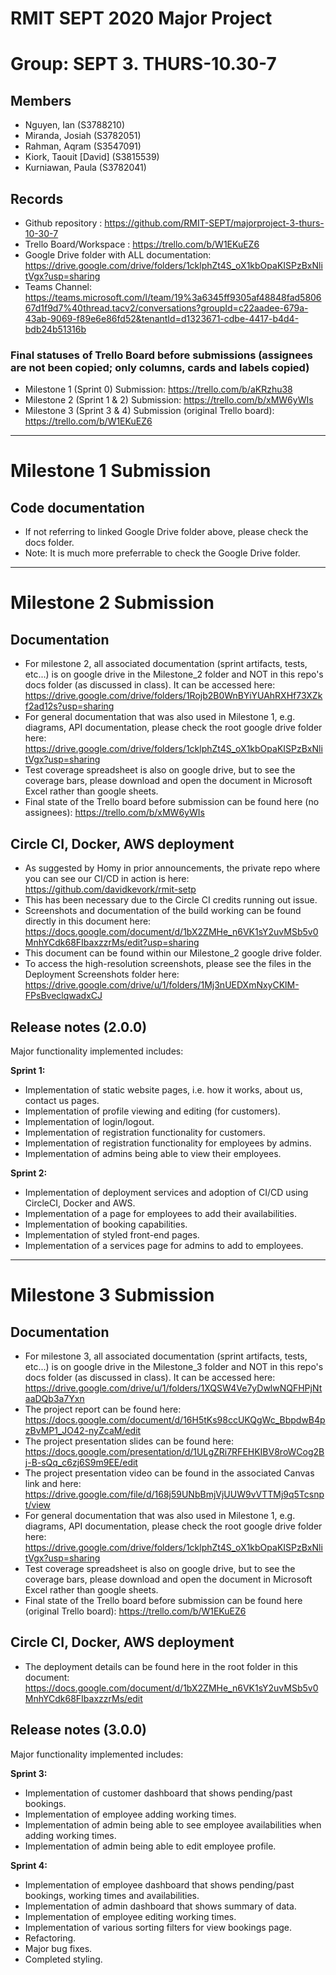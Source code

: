 # RMIT SEPT 2020 Major Project

# Group: SEPT 3. THURS-10.30-7

## Members
* Nguyen, Ian (S3788210)
* Miranda, Josiah (S3782051)
* Rahman, Aqram (S3547091)
* Kiork, Taouit [David] (S3815539)
* Kurniawan, Paula (S3782041)

## Records

* Github repository : https://github.com/RMIT-SEPT/majorproject-3-thurs-10-30-7
* Trello Board/Workspace : https://trello.com/b/W1EKuEZ6
* Google Drive folder with ALL documentation: https://drive.google.com/drive/folders/1cklphZt4S_oX1kbOpaKISPzBxNlitVgx?usp=sharing
* Teams Channel: https://teams.microsoft.com/l/team/19%3a6345ff9305af48848fad580667d1f9d7%40thread.tacv2/conversations?groupId=c22aadee-679a-43ab-9069-f89e6e86fd52&tenantId=d1323671-cdbe-4417-b4d4-bdb24b51316b

### Final statuses of Trello Board before submissions (assignees are not been copied; only columns, cards and labels copied)

* Milestone 1 (Sprint 0) Submission: https://trello.com/b/aKRzhu38
* Milestone 2 (Sprint 1 & 2) Submission: https://trello.com/b/xMW6yWIs
* Milestone 3 (Sprint 3 & 4) Submission (original Trello board): https://trello.com/b/W1EKuEZ6
  
***  

# Milestone 1 Submission
## Code documentation

* If not referring to linked Google Drive folder above, please check the docs folder. 
* Note: It is much more preferrable to check the Google Drive folder.

***

# Milestone 2 Submission
## Documentation
* For milestone 2, all associated documentation (sprint artifacts, tests, etc...) is on google drive in the Milestone_2 folder and NOT in this repo's docs folder (as discussed in class). It can be accessed here: https://drive.google.com/drive/folders/1Rojb2B0WnBYiYUAhRXHf73XZkf2ad12s?usp=sharing
* For general documentation that was also used in Milestone 1, e.g. diagrams, API documentation, please check the root google drive folder here: https://drive.google.com/drive/folders/1cklphZt4S_oX1kbOpaKISPzBxNlitVgx?usp=sharing 
* Test coverage spreadsheet is also on google drive, but to see the coverage bars, please download and open the document in Microsoft Excel rather than google sheets. 
* Final state of the Trello board before submission can be found here (no assignees): https://trello.com/b/xMW6yWIs
  

## Circle CI, Docker, AWS deployment
* As suggested by Homy in prior announcements, the private repo where you can see our CI/CD in action is here: https://github.com/davidkevork/rmit-setp
* This has been necessary due to the Circle CI credits running out issue.  
* Screenshots and documentation of the build working can be found directly in this document here: https://docs.google.com/document/d/1bX2ZMHe_n6VK1sY2uvMSb5v0MnhYCdk68FIbaxzzrMs/edit?usp=sharing
* This document can be found within our Milestone_2 google drive folder.
* To access the high-resolution screenshots, please see the files in the Deployment Screenshots folder here: https://drive.google.com/drive/u/1/folders/1Mj3nUEDXmNxyCKlM-FPsBveclqwadxCJ 
   

## Release notes  (2.0.0)

Major functionality implemented includes:

**Sprint 1:**
* Implementation of static website pages, i.e. how it works, about us, contact us pages.
* Implementation of profile viewing and editing (for customers).
* Implementation of login/logout. 
* Implementation of registration functionality for customers. 
* Implementation of registration functionality for employees by admins. 
* Implementation of admins being able to view their employees.

**Sprint 2:**
* Implementation of deployment services and adoption of CI/CD using CircleCI, Docker and AWS. 
* Implementation of a page for employees to add their availabilities. 
* Implementation of booking capabilities. 
* Implementation of styled front-end pages. 
* Implementation of a services page for admins to add to employees.


***


# Milestone 3 Submission
## Documentation
* For milestone 3, all associated documentation (sprint artifacts, tests, etc...) is on google drive in the Milestone_3 folder and NOT in this repo's docs folder (as discussed in class). It can be accessed here: https://drive.google.com/drive/u/1/folders/1XQSW4Ve7yDwlwNQFHPjNtaaDQb3a7Yxn
* The project report can be found here: https://docs.google.com/document/d/16H5tKs98ccUKQgWc_BbpdwB4pzBvMP1_JO42-nyZcaM/edit
* The project presentation slides can be found here: https://docs.google.com/presentation/d/1ULgZRi7RFEHKIBV8roWCog2Bj-B-sQq_c6zj6S9m9EE/edit
* The project presentation video can be found in the associated Canvas link and here: https://drive.google.com/file/d/168j59UNbBmjVjUUW9vVTTMj9q5Tcsnpt/view
* For general documentation that was also used in Milestone 1, e.g. diagrams, API documentation, please check the root google drive folder here: https://drive.google.com/drive/folders/1cklphZt4S_oX1kbOpaKISPzBxNlitVgx?usp=sharing 
* Test coverage spreadsheet is also on google drive, but to see the coverage bars, please download and open the document in Microsoft Excel rather than google sheets. 
* Final state of the Trello board before submission can be found here (original Trello board): https://trello.com/b/W1EKuEZ6
  

## Circle CI, Docker, AWS deployment
* The deployment details can be found here in the root folder in this document: https://docs.google.com/document/d/1bX2ZMHe_n6VK1sY2uvMSb5v0MnhYCdk68FIbaxzzrMs/edit


## Release notes  (3.0.0)

Major functionality implemented includes:

**Sprint 3:**
* Implementation of customer dashboard that shows pending/past bookings.
* Implementation of employee adding working times.
* Implementation of admin being able to see employee availabilities when adding working times.
* Implementation of admin being able to edit employee profile. 


**Sprint 4:**
* Implementation of employee dashboard that shows pending/past bookings, working times and availabilities. 
* Implementation of admin dashboard that shows summary of data.
* Implementation of employee editing working times.
* Implementation of various sorting filters for view bookings page. 
* Refactoring.
* Major bug fixes.
* Completed styling. 



